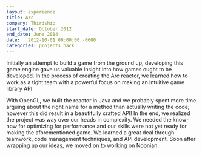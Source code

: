 ```yaml
---
layout: experience
title: Arc
company: Thirdship
start_date: October 2012
end_date: June 2014
date:   2012-10-01 00:00:00 -0600
categories: projects hack
---
```

Initially an attempt to build a game from the ground up, developing this game engine gave us valuable insight into how games ought to be developed. In the process of creating the Arc reactor, we learned how to work as a tight team with a powerful focus on making an intuitive game library API.

With OpenGL, we built the reactor in Java and we probably spent more time arguing about the right name for a method than actually writing the code; however this did result in a beautifully crafted API! In the end, we realized the project was way over our heads in complexity. We needed the know-how for optimizing for performance and our skills were not yet ready for making the aforementioned game. We learned a great deal through teamwork, code management techniques, and API development. Soon after wrapping up our ideas, we moved on to working on Noonian.
